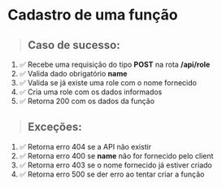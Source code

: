 # Cadastro de uma função

> ## Caso de sucesso:
01. ✅ Recebe uma requisição do tipo **POST** na rota **/api/role**
02. ✅ Valida dado obrigatório **name**
03. ✅ Valida se já existe uma role com o nome fornecido
04. ✅ Cria uma role com os dados informados
05. ✅ Retorna 200 com os dados da função

> ## Exceções:
01. ✅ Retorna erro 404 se a API não existir
02. ✅ Retorna erro 400 se **name** não for fornecido pelo client
03. ✅ Retorna erro 403 se o nome fornecido já estiver criado
04. ✅ Retorna erro 500 se der erro ao tentar criar a função
